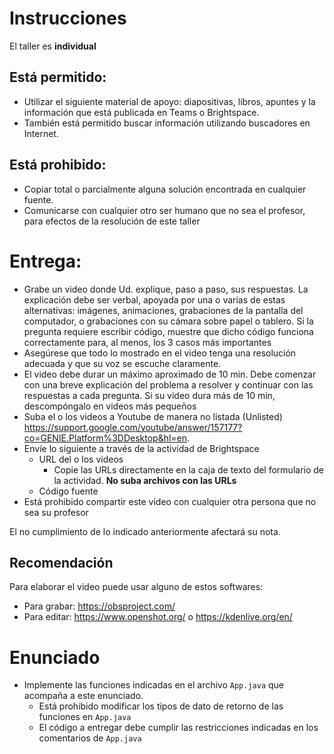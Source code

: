 # Instrucciones
El taller es **individual**

## Está permitido:
- Utilizar el siguiente material de apoyo: diapositivas, libros, apuntes y la información que está publicada en Teams o Brightspace.
- También está permitido buscar información utilizando buscadores en Internet.

## Está prohibido:
- Copiar total o parcialmente alguna solución encontrada en cualquier fuente. 
- Comunicarse con cualquier otro ser humano que no sea el profesor, para efectos de la resolución de este taller

# Entrega:
- Grabe un video donde Ud. explique, paso a paso, sus respuestas. La explicación debe ser verbal, apoyada por una o varias de estas alternativas: imágenes, animaciones, grabaciones de la pantalla del computador, o grabaciones con su cámara sobre papel o tablero. Si la pregunta requiere escribir código, muestre que dicho código funciona correctamente para, al menos, los 3 casos más importantes
- Asegúrese que todo lo mostrado en el video tenga una resolución adecuada y que su voz se escuche claramente.
- El video debe durar un máximo aproximado de 10 min. Debe comenzar con una breve explicación del problema a resolver y continuar con las respuestas a cada pregunta. Si su video dura más de 10 min, descompóngalo en videos más pequeños
- Suba el o los videos a Youtube de manera no listada (Unlisted) https://support.google.com/youtube/answer/157177?co=GENIE.Platform%3DDesktop&hl=en. 
- Envíe lo siguiente a través de la actividad de Brightspace
    * URL del o los videos
        - Copie las URLs directamente en la caja de texto del formulario de la actividad. **No suba archivos con las URLs**
    * Código fuente
- Está prohibido compartir este video con cualquier otra persona que no sea su profesor

El no cumplimiento de lo indicado anteriormente afectará su nota.

## Recomendación
Para elaborar el video puede usar alguno de estos softwares:
* Para grabar: https://obsproject.com/ 
* Para editar: https://www.openshot.org/ o https://kdenlive.org/en/ 


# Enunciado
- Implemente las funciones indicadas en el archivo `App.java` que acompaña a este enunciado. 
    * Está prohibido modificar los tipos de dato de retorno de las funciones en `App.java`
    * El código a entregar debe cumplir las restricciones indicadas en los comentarios de `App.java`